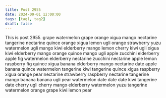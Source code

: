 ```yaml
---
title: Post 2955
date: 2024-09-01 12:00:00
tags: [tag1, tag2]
draft: false
---
```

This is post 2955.
grape
watermelon
grape
orange
xigua
mango
nectarine
tangerine
nectarine
quince
orange
xigua
lemon
ugli
orange
strawberry
yuzu
watermelon
ugli
mango
kiwi
elderberry
mango
lemon
cherry
kiwi
ugli
xigua
kiwi
elderberry
mango
orange
quince
mango
ugli
apple
zucchini
elderberry
apple
fig
watermelon
elderberry
nectarine
zucchini
nectarine
apple
lemon
raspberry
fig
quince
xigua
banana
elderberry
mango
nectarine
date
apple
banana
quince
watermelon
tangerine
kiwi
tangerine
quince
xigua
raspberry
xigua
orange
pear
nectarine
strawberry
raspberry
nectarine
tangerine
mango
banana
banana
ugli
pear
watermelon
date
date
date
kiwi
tangerine
date
cherry
ugli
cherry
mango
elderberry
watermelon
yuzu
tangerine
watermelon
orange
grape
kiwi
lemon
pear
